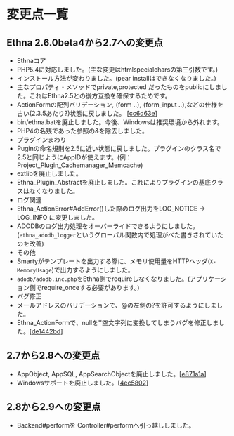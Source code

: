 # 変更点一覧

## Ethna 2.6.0beta4から2.7への変更点

* Ethnaコア
 * PHP5.4に対応しました。(主な変更はhtmlspecialcharsの第三引数です。)
 * インストール方法が変わりました。(pear installはできなくなりました。)
 * 主なプロパティ・メソッドでprivate,protected だったものをpublicにしました。これはEthna2.5との後方互換を確保するためです。
 * ActionFormの配列バリデーション, {form ..}, {form_input ..},などの仕様を古い(2.3.5あたり?)状態に戻しました。 [[cc6d63e](https://github.com/DQNEO/ethnam/commit/cc6d63eae1a615b3868e309ff53fd77414bbd4c7)]
 * bin/ethna.batを廃止しました。今後、Windowsは推奨環境から外れます。
 * PHP4の名残であった参照の&を除去しました。
* プラグインまわり
 * Puginの命名規則を2.5に近い状態に戻しました。プラグインのクラス名で2.5と同じようにAppIDが使えます。(例：Project_Plugin_Cachemanager_Memcache)
 * extlibを廃止しました。
 * Ethna_Plugin_Abstractを廃止しました。これによりプラグインの基底クラスはなくなりました。
* ログ関連
 * Ethna_ActionError#AddError()した際のログ出力をLOG_NOTICE -> LOG_INFO に変更しました。
 * ADODBのログ出力処理をオーバーライドできるようにしました。(`ethna_adodb_logger`というグローバル関数内で処理がべた書きされていたのを改善)
* その他
 * Smartyがテンプレートを出力する際に、メモリ使用量をHTTPヘッダ(`X-MemoryUsage`)で出力するようにしました。
 * `adodb/adodb.inc.php`をEthna側でrequireしなくなりました。(アプリケーション側でrequire_onceする必要があります。)
* バグ修正
 * メールアドレスのバリデーションで、@の左側の?を許可するようにしました。
 * Ethna_ActionFormで、nullを''空文字列に変換してしまうバグを修正しました。[[de1442bd](https://github.com/DQNEO/ethnam/commit/de1442bd55397834a7b6228c3c0ae694849237db)]

## 2.7から2.8への変更点

* AppObject, AppSQL, AppSearchObjectを廃止しました。[[e871a1a](https://github.com/DQNEO/ethnam/commit/e871a1addafae0314bd62dfc8a3e209359ac4a2f)]
* Windowsサポートを廃止しました。[[4ec5802](https://github.com/DQNEO/ethnam/commit/4ec580224232122b29a2a9ccf5824bf8d985f424)]

## 2.8から2.9への変更点

* Backend#performを Controller#performへ引っ越ししました。
